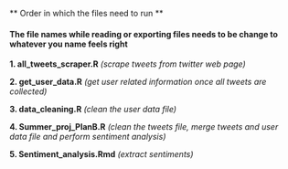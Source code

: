 ** Order in which the files need to run **
#### The file names while reading or exporting files needs to be change to whatever you name feels right

**1. all_tweets_scraper.R**		 *(scrape tweets from twitter web page)*

**2. get_user_data.R**  *(get user related information once all tweets are collected)*

**3. data_cleaning.R** *(clean the user data file)*

**4. Summer_proj_PlanB.R** *(clean the tweets file, merge tweets and user data file and perform sentiment analysis)*

**5. Sentiment_analysis.Rmd** *(extract sentiments)*
